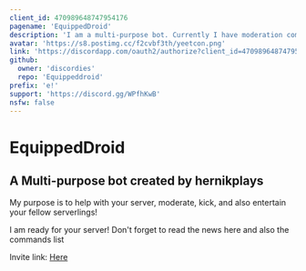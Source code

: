 ```yaml
---
client_id: 470989648747954176
pagename: 'EquippedDroid'
description: 'I am a multi-purpose bot. Currently I have moderation commands, translator and much more!'
avatar: 'https://s8.postimg.cc/f2cvbf3th/yeetcon.png'
link: 'https://discordapp.com/oauth2/authorize?client_id=470989648747954176&scope=bot&permissions=276261902'
github:
  owner: 'discordies'
  repo: 'Equippeddroid'
prefix: 'e!'
support: 'https://discord.gg/WPfhKwB'
nsfw: false
---
```

# EquippedDroid
## A Multi-purpose bot created by hernikplays

My purpose is to help with your server, moderate, kick, and also entertain your fellow serverlings!

I am ready for your server! Don't forget to read the news here and also the commands list

Invite link: [Here](https://s.botempire.tk/yourls/inv)
